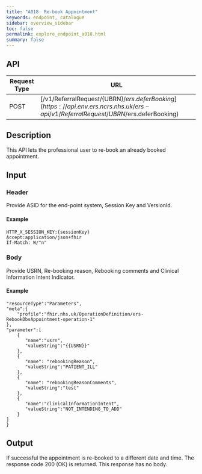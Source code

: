 ```yaml
---
title: "A018: Re-book Appointment"
keywords: endpoint, catalogue
sidebar: overview_sidebar
toc: false
permalink: explore_endpoint_a018.html
summary: false
---
```


## API

| Request Type | URL |
| -------------| --- |
| POST | [/v1/ReferralRequest/{UBRN}/$ers.deferBooking](https://api.{env}.ers.ncrs.nhs.uk/ers-api/v1/ReferralRequest/{UBRN}/$ers.deferBooking)

## Description
This API lets the professional user to re-book an already booked appointment.

## Input

### Header
Provide ASID for the end-point system, Session Key and VersionId.

#### Example
```XAPI_ASID:200000000220
HTTP_X_SESSION_KEY:{sessionKey}
Accept:application/json+fhir
If-Match: W/"n"
```

### Body
Provide USRN, Re-booking reason, Rebooking comments and Clinical Information Intent Indicator.

#### Example
```{
"resourceType":"Parameters",
"meta":{
    "profile":"fhir.nhs.uk/OperationDefinition/ers-RebookDbsAppointment-operation-1"
},
"parameter":[
    {
       "name":"usrn",
       "valueString":"{{USRN}}"
    },
    {
       "name": "rebookingReason",
       "valueString":"PATIENT_ILL"
    },
    {
       "name": "rebookingReasonComments",
       "valueString":"test"
    },
    {
       "name":"clinicalInformationIntent",
       "valueString":"NOT_INTENDING_TO_ADD"
    }
]
}
```

## Output
If successful the appointment is re-booked to a different date and time. The response code 200 (OK) is returned. This response has no body.
